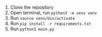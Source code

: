 1. Clone the repository
2. Open terminal, run `python3 -m venv venv`
3. Run `source venv/bin/activate`
4. Run `pip install -r requirements.txt`
5. Run `python3 main.py`
